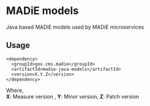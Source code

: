 # MADiE models
Java based MADiE models used by MADiE microservices

## Usage
```
<dependency>
  <groupId>gov.cms.madie</groupId>
  <artifactId>madie-java-models</artifactId>
  <version>X.Y.Z</version>
</dependency>
```
Where,\
**X**: Measure version , **Y**: Minor version, **Z**: Patch version 